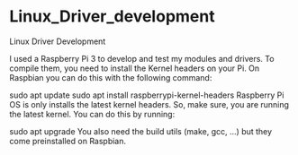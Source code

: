 # Linux_Driver_development
Linux Driver Development 

I used a Raspberry Pi 3 to develop and test my modules and drivers. To compile them, you need to install the Kernel headers on your Pi. On Raspbian you can do this with the following command:

sudo apt update
sudo apt install raspberrypi-kernel-headers
Raspberry Pi OS is only installs the latest kernel headers. So, make sure, you are running the latest kernel. You can do this by running:

sudo apt upgrade
You also need the build utils (make, gcc, ...) but they come preinstalled on Raspbian.


